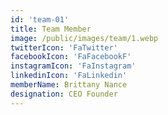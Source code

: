 ```yaml
---
id: 'team-01'
title: Team Member
image: /public/images/team/1.webp
twitterIcon: 'FaTwitter'
facebookIcon: 'FaFacebookF'
instagramIcon: 'FaInstagram'
linkedinIcon: 'FaLinkedin'
memberName: Brittany Nance
designation: CEO Founder
---
```

